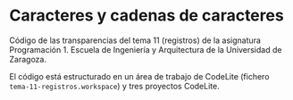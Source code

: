 # Caracteres y cadenas de caracteres

Código de las transparencias del tema 11 (registros) de la asignatura Programación 1. Escuela de Ingeniería y Arquitectura de la Universidad de Zaragoza.

El código está estructurado en un área de trabajo de CodeLite (fichero `tema-11-registros.workspace`) y tres proyectos CodeLite.

